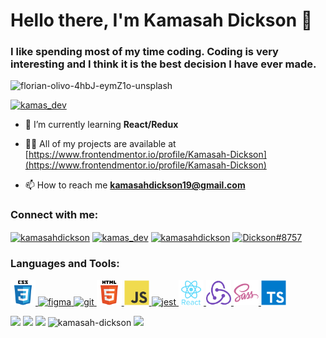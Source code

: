 

<h1 align="left">Hello there, I'm Kamasah Dickson 👋</h1>
<h3 align="left">I like spending most of my time coding. Coding is very interesting and I think it is the best decision I have ever made.</h3>


![florian-olivo-4hbJ-eymZ1o-unsplash](https://user-images.githubusercontent.com/86136379/212574259-82034507-6d6a-4042-9fd1-34014357d5ef.jpg)


<p align="left"> <a href="https://twitter.com/kamas_dev" target="blank"><img src="https://img.shields.io/twitter/follow/kamas_dev?logo=twitter&style=for-the-badge" alt="kamas_dev" /></a> </p>

- 🌱 I’m currently learning **React/Redux**

- 👨‍💻 All of my projects are available at [https://www.frontendmentor.io/profile/Kamasah-Dickson](https://www.frontendmentor.io/profile/Kamasah-Dickson)

- 📫 How to reach me **kamasahdickson19@gmail.com**


<h3 align="left">Connect with me:</h3>
<p align="left">
<a href="https://dev.to/kamasahdickson" target="blank"><img align="center" src="https://raw.githubusercontent.com/rahuldkjain/github-profile-readme-generator/master/src/images/icons/Social/devto.svg" alt="kamasahdickson" height="30" width="40" /></a>
<a href="https://twitter.com/kamas_dev" target="blank"><img align="center" src="https://raw.githubusercontent.com/rahuldkjain/github-profile-readme-generator/master/src/images/icons/Social/twitter.svg" alt="kamas_dev" height="30" width="40" /></a>
<a href="https://linkedin.com/in/kamasahdickson" target="blank"><img align="center" src="https://raw.githubusercontent.com/rahuldkjain/github-profile-readme-generator/master/src/images/icons/Social/linked-in-alt.svg" alt="kamasahdickson" height="30" width="40" /></a>
<a href="https://discord.gg/Dickson#8757" target="blank"><img align="center" src="https://raw.githubusercontent.com/rahuldkjain/github-profile-readme-generator/master/src/images/icons/Social/discord.svg" alt="Dickson#8757" height="30" width="40" /></a>
</p>

<h3 align="left">Languages and Tools:</h3>
<p align="left"> <a href="https://www.w3schools.com/css/" target="_blank" rel="noreferrer"> <img src="https://raw.githubusercontent.com/devicons/devicon/master/icons/css3/css3-original-wordmark.svg" alt="css3" width="40" height="40"/> </a> <a href="https://www.figma.com/" target="_blank" rel="noreferrer"> <img src="https://www.vectorlogo.zone/logos/figma/figma-icon.svg" alt="figma" width="40" height="40"/> </a> <a href="https://git-scm.com/" target="_blank" rel="noreferrer"> <img src="https://www.vectorlogo.zone/logos/git-scm/git-scm-icon.svg" alt="git" width="40" height="40"/> </a> <a href="https://www.w3.org/html/" target="_blank" rel="noreferrer"> <img src="https://raw.githubusercontent.com/devicons/devicon/master/icons/html5/html5-original-wordmark.svg" alt="html5" width="40" height="40"/> </a> <a href="https://developer.mozilla.org/en-US/docs/Web/JavaScript" target="_blank" rel="noreferrer"> <img src="https://raw.githubusercontent.com/devicons/devicon/master/icons/javascript/javascript-original.svg" alt="javascript" width="40" height="40"/> </a> <a href="https://jestjs.io" target="_blank" rel="noreferrer"> <img src="https://www.vectorlogo.zone/logos/jestjsio/jestjsio-icon.svg" alt="jest" width="40" height="40"/> </a> <a href="https://reactjs.org/" target="_blank" rel="noreferrer"> <img src="https://raw.githubusercontent.com/devicons/devicon/master/icons/react/react-original-wordmark.svg" alt="react" width="40" height="40"/> </a> <a href="https://redux.js.org" target="_blank" rel="noreferrer"> <img src="https://raw.githubusercontent.com/devicons/devicon/master/icons/redux/redux-original.svg" alt="redux" width="40" height="40"/> </a> <a href="https://sass-lang.com" target="_blank" rel="noreferrer"> <img src="https://raw.githubusercontent.com/devicons/devicon/master/icons/sass/sass-original.svg" alt="sass" width="40" height="40"/> </a> <a href="https://www.typescriptlang.org/" target="_blank" rel="noreferrer"> <img src="https://raw.githubusercontent.com/devicons/devicon/master/icons/typescript/typescript-original.svg" alt="typescript" width="40" height="40"/> </a> </p>



![](http://github-profile-summary-cards.vercel.app/api/cards/profile-details?username=Kamasah-Dickson&theme=dracula)
![](http://github-profile-summary-cards.vercel.app/api/cards/repos-per-language?username=Kamasah-Dickson&theme=dracula)
![](http://github-profile-summary-cards.vercel.app/api/cards/stats?username=Kamasah-Dickson&theme=dracula)
  <img src="https://github-readme-streak-stats.herokuapp.com/?user=kamasah-dickson&theme=dracula" alt="kamasah-dickson" />
![](http://github-profile-summary-cards.vercel.app/api/cards/productive-time?username=Kamasah-Dickson&theme=dracula)
